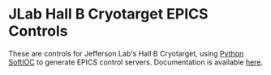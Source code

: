 JLab Hall B Cryotarget EPICS Controls
=====================================

These are controls for Jefferson Lab's Hall B Cryotarget, using [Python SoftIOC](https://github.com/dls-controls/pythonSoftIOC) to generate EPICS control servers. Documentation is available [here](https://userweb.jlab.org/~jmaxwell/btarg/docs/).
